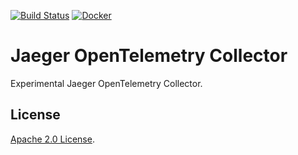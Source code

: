 [![Build Status][ci-img]][ci] [![Docker][quay-img]][quay]

# Jaeger OpenTelemetry Collector

Experimental Jaeger OpenTelemetry Collector.

## License
  
[Apache 2.0 License](./LICENSE).

[ci-img]: https://github.com/jaegertracing/jaeger-opentelemetry-collector/workflows/Basic%20checks/badge.svg
[ci]: https://github.com/jaegertracing/jaeger-opentelemetry-collector/actions
[quay-img]: https://quay.io/repository/jaegertracing/jaeger-opentelemetry-collector/status
[quay]: https://quay.io/repository/jaegertracing/jaeger-opentelemetry-collector
